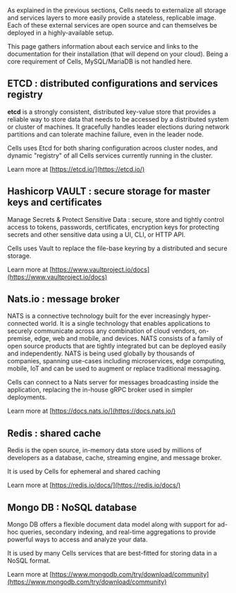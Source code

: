 As explained in the previous sections, Cells needs to externalize all storage and services layers to more easily provide
a stateless, replicable image. Each of these external services are open source and can themselves be deployed in a highly-available setup. 

This page gathers information about each service and links to the documentation for their installation (that will depend on your cloud). Being a core requirement of Cells, MySQL/MariaDB is not handled here.

## ETCD : distributed configurations and services registry 

**etcd** is a strongly consistent, distributed key-value store that provides a reliable way to store data that needs to be accessed by a distributed system or cluster of machines. It gracefully handles leader elections during network partitions and can tolerate machine failure, even in the leader node.

Cells uses Etcd for both sharing configuration acroos cluster nodes, and dynamic "registry" of all Cells services currently running in the cluster.

Learn more at [https://etcd.io/](https://etcd.io/)

## Hashicorp VAULT : secure storage for master keys and certificates

Manage Secrets & Protect Sensitive Data : secure, store and tightly control access to tokens, passwords, certificates, encryption keys for protecting secrets and other sensitive data using a UI, CLI, or HTTP API.

Cells uses Vault to replace the file-base keyring by a distributed and secure storage.

Learn more at [https://www.vaultproject.io/docs](https://www.vaultproject.io/docs)

## Nats.io : message broker

NATS is a connective technology built for the ever increasingly hyper-connected world. It is a single technology that enables applications to securely communicate across any combination of cloud vendors, on-premise, edge, web and mobile, and devices. NATS consists of a family of open source products that are tightly integrated but can be deployed easily and independently. NATS is being used globally by thousands of companies, spanning use-cases including microservices, edge computing, mobile, IoT and can be used to augment or replace traditional messaging.

Cells can connect to a Nats server for messages broadcasting inside the application, replacing the in-house gRPC broker used in simpler deployments.

Learn more at [https://docs.nats.io/](https://docs.nats.io/)

## Redis : shared cache

Redis is the open source, in-memory data store used by millions of developers as a database, cache, streaming engine, and message broker.

It is used by Cells for ephemeral and shared caching 

Learn more at [https://redis.io/docs/](https://redis.io/docs/)

## Mongo DB : NoSQL database
 
Mongo DB offers a flexible document data model along with support for ad-hoc queries, secondary indexing, and real-time aggregations to provide powerful ways to access and analyze your data.

It is used by many Cells services that are best-fitted for storing data in a NoSQL format.

Learn more at [https://www.mongodb.com/try/download/community](https://www.mongodb.com/try/download/community)
